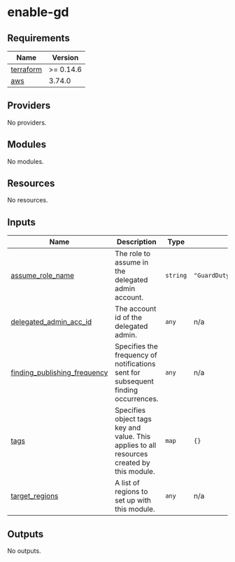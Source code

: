 # enable-gd

<!-- BEGINNING OF PRE-COMMIT-TERRAFORM DOCS HOOK -->
## Requirements

| Name | Version |
|------|---------|
| <a name="requirement_terraform"></a> [terraform](#requirement\_terraform) | >= 0.14.6 |
| <a name="requirement_aws"></a> [aws](#requirement\_aws) | 3.74.0 |

## Providers

No providers.

## Modules

No modules.

## Resources

No resources.

## Inputs

| Name | Description | Type | Default | Required |
|------|-------------|------|---------|:--------:|
| <a name="input_assume_role_name"></a> [assume\_role\_name](#input\_assume\_role\_name) | The role to assume in the delegated admin account. | `string` | `"GuardDutyTerraformOrgRole"` | no |
| <a name="input_delegated_admin_acc_id"></a> [delegated\_admin\_acc\_id](#input\_delegated\_admin\_acc\_id) | The account id of the delegated admin. | `any` | n/a | yes |
| <a name="input_finding_publishing_frequency"></a> [finding\_publishing\_frequency](#input\_finding\_publishing\_frequency) | Specifies the frequency of notifications sent for subsequent finding occurrences. | `any` | n/a | yes |
| <a name="input_tags"></a> [tags](#input\_tags) | Specifies object tags key and value. This applies to all resources created by this module. | `map` | `{}` | no |
| <a name="input_target_regions"></a> [target\_regions](#input\_target\_regions) | A list of regions to set up with this module. | `any` | n/a | yes |

## Outputs

No outputs.
<!-- END OF PRE-COMMIT-TERRAFORM DOCS HOOK -->
